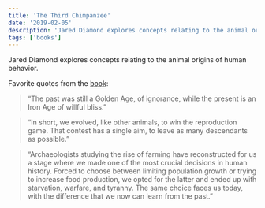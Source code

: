 ```yaml
---
title: 'The Third Chimpanzee'
date: '2019-02-05'
description: 'Jared Diamond explores concepts relating to the animal origins of human behavior.'
tags: ['books']
---
```


Jared Diamond explores concepts relating to the animal origins of human behavior.

Favorite quotes from the [book](https://amzn.eu/7SJzASz):

> “The past was still a Golden Age, of ignorance, while the present is an Iron Age of willful bliss.”

> “In short, we evolved, like other animals, to win the reproduction game. That contest has a single aim, to leave as many descendants as possible.”

> “Archaeologists studying the rise of farming have reconstructed for us a stage where we made one of the most crucial decisions in human history. Forced to choose between limiting population growth or trying to increase food production, we opted for the latter and ended up with starvation, warfare, and tyranny. The same choice faces us today, with the difference that we now can learn from the past.”
